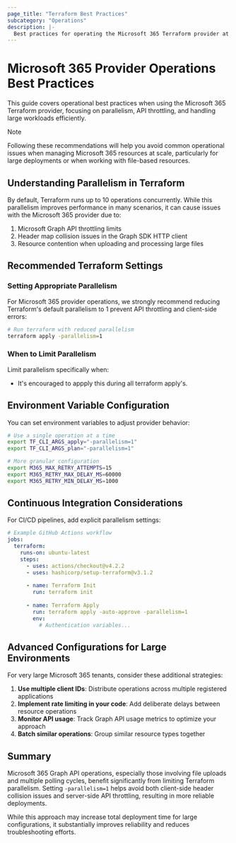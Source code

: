 ```yaml
---
page_title: "Terraform Best Practices"
subcategory: "Operations"
description: |-
  Best practices for operating the Microsoft 365 Terraform provider at scale, including performance, concurrency, and reliability considerations.
---
```


# Microsoft 365 Provider Operations Best Practices

This guide covers operational best practices when using the Microsoft 365 Terraform provider, focusing on parallelism, API throttling, and handling large workloads efficiently.

> [!NOTE]
> Following these recommendations will help you avoid common operational issues when managing Microsoft 365 resources at scale, particularly for large deployments or when working with file-based resources.

## Understanding Parallelism in Terraform

By default, Terraform runs up to 10 operations concurrently. While this parallelism improves performance in many scenarios, it can cause issues with the Microsoft 365 provider due to:

1. Microsoft Graph API throttling limits
2. Header map collision issues in the Graph SDK HTTP client
3. Resource contention when uploading and processing large files

## Recommended Terraform Settings

### Setting Appropriate Parallelism

For Microsoft 365 provider operations, we strongly recommend reducing Terraform's default parallelism to 1 prevent API throttling and client-side errors:

```bash
# Run terraform with reduced parallelism
terraform apply -parallelism=1
```

### When to Limit Parallelism

Limit parallelism specifically when:

- It's encouraged to appply this during all terraform apply's.

## Environment Variable Configuration

You can set environment variables to adjust provider behavior:

```bash
# Use a single operation at a time
export TF_CLI_ARGS_apply="-parallelism=1"
export TF_CLI_ARGS_plan="-parallelism=1"

# More granular configuration
export M365_MAX_RETRY_ATTEMPTS=15
export M365_RETRY_MAX_DELAY_MS=60000
export M365_RETRY_MIN_DELAY_MS=1000
```

## Continuous Integration Considerations

For CI/CD pipelines, add explicit parallelism settings:

```yaml
# Example GitHub Actions workflow
jobs:
  terraform:
    runs-on: ubuntu-latest
    steps:
      - uses: actions/checkout@v4.2.2
      - uses: hashicorp/setup-terraform@v3.1.2
      
      - name: Terraform Init
        run: terraform init
      
      - name: Terraform Apply
        run: terraform apply -auto-approve -parallelism=1
        env:
          # Authentication variables...
```

## Advanced Configurations for Large Environments

For very large Microsoft 365 tenants, consider these additional strategies:

1. **Use multiple client IDs**: Distribute operations across multiple registered applications
2. **Implement rate limiting in your code**: Add deliberate delays between resource operations
3. **Monitor API usage**: Track Graph API usage metrics to optimize your approach
4. **Batch similar operations**: Group similar resource types together

## Summary

Microsoft 365 Graph API operations, especially those involving file uploads and multiple polling cycles, benefit significantly from limiting Terraform parallelism. Setting `-parallelism=1` helps avoid both client-side header collision issues and server-side API throttling, resulting in more reliable deployments.

While this approach may increase total deployment time for large configurations, it substantially improves reliability and reduces troubleshooting efforts.